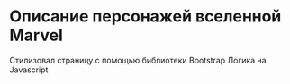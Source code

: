 <h1> Описание персонажей вселенной Marvel</h1>
Стилизовал страницу с помощью библиотеки Bootstrap  
Логика на Javascript
